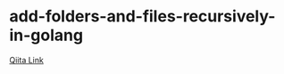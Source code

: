 # add-folders-and-files-recursively-in-golang

[Qiita Link](https://qiita.com/hfh3oa/items/b0e74d912744fc754cab)
